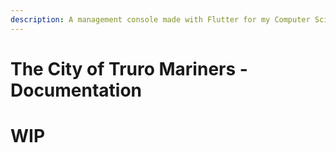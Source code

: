 ```yaml
---
description: A management console made with Flutter for my Computer Science A-Level
---
```


# The City of Truro Mariners - Documentation

# WIP